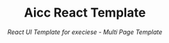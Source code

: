 <h1 align="center"> Aicc React Template </h1>
<div align="center">
<i>React UI Template for execiese - Multi Page Template</i>
</div>
